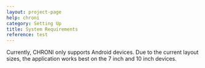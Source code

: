 ```yaml
---
layout: project-page
help: chroni
category: Setting Up
title: System Requirements
reference: test
---
```


Currently, CHRONI only supports Android devices. Due to the current layout sizes, the application works best on the 7 inch and 10 inch devices.
<!--![Image of Setup Diagram]
(https://raw.githubusercontent.com/wiki/CIRDLES/CHRONI/Github%20Setup%20Diagram.png)-->
